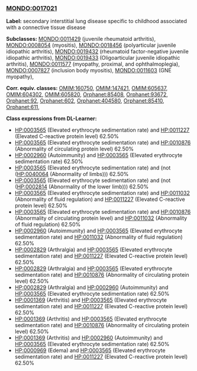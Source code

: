
### [MONDO:0017021](http://purl.obolibrary.org/obo/MONDO_0017021)
**Label:** secondary interstitial lung disease specific to childhood associated with a connective tissue disease

**Subclasses:** [MONDO:0011429](http://purl.obolibrary.org/obo/MONDO_0011429) (juvenile rheumatoid arthritis), [MONDO:0008054](http://purl.obolibrary.org/obo/MONDO_0008054) (myositis), [MONDO:0018456](http://purl.obolibrary.org/obo/MONDO_0018456) (polyarticular juvenile idiopathic arthritis), [MONDO:0019432](http://purl.obolibrary.org/obo/MONDO_0019432) (rheumatoid factor-negative juvenile idiopathic arthritis), [MONDO:0019433](http://purl.obolibrary.org/obo/MONDO_0019433) (Oligoarticular juvenile idiopathic arthritis), [MONDO:0011577](http://purl.obolibrary.org/obo/MONDO_0011577) (myopathy, proximal, and ophthalmoplegia), [MONDO:0007827](http://purl.obolibrary.org/obo/MONDO_0007827) (inclusion body myositis), [MONDO:0011603](http://purl.obolibrary.org/obo/MONDO_0011603) (GNE myopathy), 

**Corr. equiv. classes:** [OMIM:160750](http://purl.obolibrary.org/obo/OMIM_160750), [OMIM:147421](http://purl.obolibrary.org/obo/OMIM_147421), [OMIM:605637](http://purl.obolibrary.org/obo/OMIM_605637), [OMIM:604302](http://purl.obolibrary.org/obo/OMIM_604302), [OMIM:605820](http://purl.obolibrary.org/obo/OMIM_605820), [Orphanet:85408](http://www.orpha.net/ORDO/Orphanet_85408), [Orphanet:93672](http://www.orpha.net/ORDO/Orphanet_93672), [Orphanet:92](http://www.orpha.net/ORDO/Orphanet_92), [Orphanet:602](http://www.orpha.net/ORDO/Orphanet_602), [Orphanet:404580](http://www.orpha.net/ORDO/Orphanet_404580), [Orphanet:85410](http://www.orpha.net/ORDO/Orphanet_85410), [Orphanet:611](http://www.orpha.net/ORDO/Orphanet_611), 

**Class expressions from DL-Learner:**

- [HP:0003565](http://purl.obolibrary.org/obo/HP_0003565) (Elevated erythrocyte sedimentation rate) and [HP:0011227](http://purl.obolibrary.org/obo/HP_0011227) (Elevated C-reactive protein level) 62.50%
- [HP:0003565](http://purl.obolibrary.org/obo/HP_0003565) (Elevated erythrocyte sedimentation rate) and [HP:0010876](http://purl.obolibrary.org/obo/HP_0010876) (Abnormality of circulating protein level) 62.50%
- [HP:0002960](http://purl.obolibrary.org/obo/HP_0002960) (Autoimmunity) and [HP:0003565](http://purl.obolibrary.org/obo/HP_0003565) (Elevated erythrocyte sedimentation rate) 62.50%
- [HP:0003565](http://purl.obolibrary.org/obo/HP_0003565) (Elevated erythrocyte sedimentation rate) and (not ([HP:0040064](http://purl.obolibrary.org/obo/HP_0040064) (Abnormality of limbs))) 62.50%
- [HP:0003565](http://purl.obolibrary.org/obo/HP_0003565) (Elevated erythrocyte sedimentation rate) and (not ([HP:0002814](http://purl.obolibrary.org/obo/HP_0002814) (Abnormality of the lower limb))) 62.50%
- [HP:0003565](http://purl.obolibrary.org/obo/HP_0003565) (Elevated erythrocyte sedimentation rate) and [HP:0011032](http://purl.obolibrary.org/obo/HP_0011032) (Abnormality of fluid regulation) and [HP:0011227](http://purl.obolibrary.org/obo/HP_0011227) (Elevated C-reactive protein level) 62.50%
- [HP:0003565](http://purl.obolibrary.org/obo/HP_0003565) (Elevated erythrocyte sedimentation rate) and [HP:0010876](http://purl.obolibrary.org/obo/HP_0010876) (Abnormality of circulating protein level) and [HP:0011032](http://purl.obolibrary.org/obo/HP_0011032) (Abnormality of fluid regulation) 62.50%
- [HP:0002960](http://purl.obolibrary.org/obo/HP_0002960) (Autoimmunity) and [HP:0003565](http://purl.obolibrary.org/obo/HP_0003565) (Elevated erythrocyte sedimentation rate) and [HP:0011032](http://purl.obolibrary.org/obo/HP_0011032) (Abnormality of fluid regulation) 62.50%
- [HP:0002829](http://purl.obolibrary.org/obo/HP_0002829) (Arthralgia) and [HP:0003565](http://purl.obolibrary.org/obo/HP_0003565) (Elevated erythrocyte sedimentation rate) and [HP:0011227](http://purl.obolibrary.org/obo/HP_0011227) (Elevated C-reactive protein level) 62.50%
- [HP:0002829](http://purl.obolibrary.org/obo/HP_0002829) (Arthralgia) and [HP:0003565](http://purl.obolibrary.org/obo/HP_0003565) (Elevated erythrocyte sedimentation rate) and [HP:0010876](http://purl.obolibrary.org/obo/HP_0010876) (Abnormality of circulating protein level) 62.50%
- [HP:0002829](http://purl.obolibrary.org/obo/HP_0002829) (Arthralgia) and [HP:0002960](http://purl.obolibrary.org/obo/HP_0002960) (Autoimmunity) and [HP:0003565](http://purl.obolibrary.org/obo/HP_0003565) (Elevated erythrocyte sedimentation rate) 62.50%
- [HP:0001369](http://purl.obolibrary.org/obo/HP_0001369) (Arthritis) and [HP:0003565](http://purl.obolibrary.org/obo/HP_0003565) (Elevated erythrocyte sedimentation rate) and [HP:0011227](http://purl.obolibrary.org/obo/HP_0011227) (Elevated C-reactive protein level) 62.50%
- [HP:0001369](http://purl.obolibrary.org/obo/HP_0001369) (Arthritis) and [HP:0003565](http://purl.obolibrary.org/obo/HP_0003565) (Elevated erythrocyte sedimentation rate) and [HP:0010876](http://purl.obolibrary.org/obo/HP_0010876) (Abnormality of circulating protein level) 62.50%
- [HP:0001369](http://purl.obolibrary.org/obo/HP_0001369) (Arthritis) and [HP:0002960](http://purl.obolibrary.org/obo/HP_0002960) (Autoimmunity) and [HP:0003565](http://purl.obolibrary.org/obo/HP_0003565) (Elevated erythrocyte sedimentation rate) 62.50%
- [HP:0000969](http://purl.obolibrary.org/obo/HP_0000969) (Edema) and [HP:0003565](http://purl.obolibrary.org/obo/HP_0003565) (Elevated erythrocyte sedimentation rate) and [HP:0011227](http://purl.obolibrary.org/obo/HP_0011227) (Elevated C-reactive protein level) 62.50%



